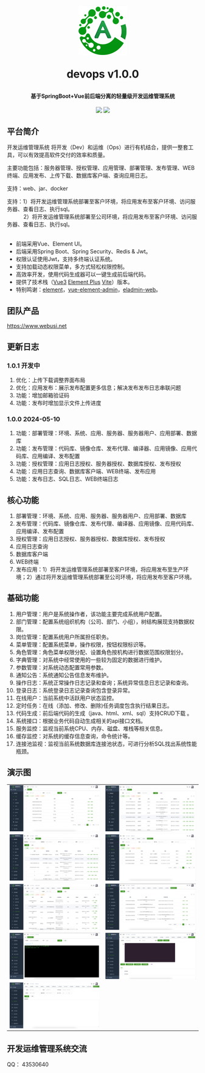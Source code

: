 <p align="center">
	<img alt="logo" src="favicon.png">
</p>
<h1 align="center" style="margin: 30px 0 30px; font-weight: bold;">devops v1.0.0</h1>
<h4 align="center">基于SpringBoot+Vue前后端分离的轻量级开发运维管理系统</h4>
<p align="center">
	<a href="https://gitee.com/webusi/devops/stargazers"><img src="https://gitee.com/webusi/devops/badge/star.svg?theme=dark"></a>
	<a href="https://gitee.com/webusi/devops/blob/master/LICENSE"><img src="https://img.shields.io/github/license/mashape/apistatus.svg"></a>
</p>

## 平台简介

开发运维管理系统 将开发（Dev）和运维（Ops）进行有机结合，提供一整套工具，可以有效提高软件交付的效率和质量。<p/>
主要功能包括：服务器管理、授权管理、应用管理、部署管理、发布管理、WEB终端、应用发布、上传下载、数据库客户端、查询应用日志。<p/>
支持：web、jar、docker<p/>
支持：1）将开发运维管理系统部署至客户环境，将应用发布至客户环境、访问服务器、查看日志、执行sql。<br>
&nbsp;&nbsp;&nbsp;&nbsp;&nbsp;&nbsp;&nbsp;&nbsp;&nbsp;&nbsp;
2）将开发运维管理系统部署至公司环境，将应用发布至客户环境、访问服务器、查看日志、执行sql。<br><br>

* 前端采用Vue、Element UI。
* 后端采用Spring Boot、Spring Security、Redis & Jwt。
* 权限认证使用Jwt，支持多终端认证系统。
* 支持加载动态权限菜单，多方式轻松权限控制。
* 高效率开发，使用代码生成器可以一键生成前后端代码。
* 提供了技术栈（[Vue3](https://v3.cn.vuejs.org) [Element Plus](https://element-plus.org/zh-CN) [Vite](https://cn.vitejs.dev)）版本。
* 特别鸣谢：[element](https://github.com/ElemeFE/element)，[vue-element-admin](https://github.com/PanJiaChen/vue-element-admin)，[eladmin-web](https://github.com/elunez/eladmin-web)。

## 团队产品
https://www.webusi.net

## 更新日志
### 1.0.1 开发中
1.  优化：上传下载调整界面布局
2.  优化：应用发布：展示发布配置更多信息；解决发布发布日志串联问题
3.  功能：增加邮箱验证码
4.  功能：发布时增加显示文件上传进度

### 1.0.0 2024-05-10
1.  功能：部署管理：环境、系统、应用、服务器、服务器用户、应用部署、数据库
2.  功能：发布管理：代码库、镜像仓库、发布代理、编译器、应用镜像、应用代码库、应用编译、发布配置
3.  功能：授权管理：应用日志授权、服务器授权、数据库授权、发布授权
4.  功能：应用日志查询、数据库客户端、WEB终端、发布应用
5.  功能：发布日志、SQL日志、WEB终端日志


## 核心功能
1.  部署管理：环境、系统、应用、服务器、服务器用户、应用部署、数据库
2.  发布管理：代码库、镜像仓库、发布代理、编译器、应用镜像、应用代码库、应用编译、发布配置
3.  授权管理：应用日志授权、服务器授权、数据库授权、发布授权
4.  应用日志查询
5.  数据库客户端
6.  WEB终端
7.  发布应用：1）将开发运维管理系统部署至客户环境，将应用发布至生产环境；2）通过将开发运维管理系统部署至公司环境，将应用发布至客户环境。

## 基础功能

1.  用户管理：用户是系统操作者，该功能主要完成系统用户配置。
2.  部门管理：配置系统组织机构（公司、部门、小组），树结构展现支持数据权限。
3.  岗位管理：配置系统用户所属担任职务。
4.  菜单管理：配置系统菜单，操作权限，按钮权限标识等。
5.  角色管理：角色菜单权限分配、设置角色按机构进行数据范围权限划分。
6.  字典管理：对系统中经常使用的一些较为固定的数据进行维护。
7.  参数管理：对系统动态配置常用参数。
8.  通知公告：系统通知公告信息发布维护。
9.  操作日志：系统正常操作日志记录和查询；系统异常信息日志记录和查询。
10. 登录日志：系统登录日志记录查询包含登录异常。
11. 在线用户：当前系统中活跃用户状态监控。
12. 定时任务：在线（添加、修改、删除)任务调度包含执行结果日志。
13. 代码生成：前后端代码的生成（java、html、xml、sql）支持CRUD下载 。
14. 系统接口：根据业务代码自动生成相关的api接口文档。
15. 服务监控：监视当前系统CPU、内存、磁盘、堆栈等相关信息。
16. 缓存监控：对系统的缓存信息查询，命令统计等。
17. 连接池监视：监视当前系统数据库连接池状态，可进行分析SQL找出系统性能瓶颈。

## 演示图
<table>
    <tr>
        <td><img src="devops/devops-1.png"/></td>
        <td><img src="devops/devops-2.png"/></td>
    </tr>
    <tr>
        <td><img src="devops/devops-3.png"/></td>
        <td><img src="devops/devops-4.png"/></td>
    </tr>
    <tr>
        <td><img src="devops/devops-5.png"/></td>
        <td><img src="devops/devops-6.png"/></td>
    </tr>
    <tr>
        <td><img src="devops/devops-7.png"/></td>
        <td><img src="devops/devops-8.png"/></td>
    </tr>
    <tr>
        <td><img src="devops/devops-9.png"/></td>
        <td></td>
    </tr>
</table>


## 开发运维管理系统交流

QQ： 43530640